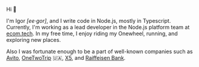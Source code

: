 Hi 👋

I'm Igor _[ee·gor]_, and I write code in Node.js, mostly in Typescript. Currently, I'm working as a lead developer in the Node.js platform team at [ecom.tech](https://ecom.tech/). In my free time, I enjoy riding my Onewheel, running, and exploring new places.

Also I was fortunate enough to be a part of well-known companies such as [Avito](https://www.avito.ru "The largest classified in the world"), [OneTwoTrip](https://www.onetwotrip.com/en-us/ "Hotel search engine") 🇺🇦, [X5](https://www.x5.ru/en/ "Top-3 grocery delivery service"), and [Raiffeisen Bank](https://www.raiffeisen.ru/en/).
